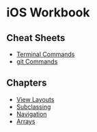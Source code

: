 iOS Workbook
====

## Cheat Sheets

- [Terminal Commands](terminal-commands.md)
- [git Commands](git-cheats.md)

## Chapters
- [View Layouts](view_layout)
- [Subclassing](subclassing)
- [Navigation](navigation)
- [Arrays](arrays)